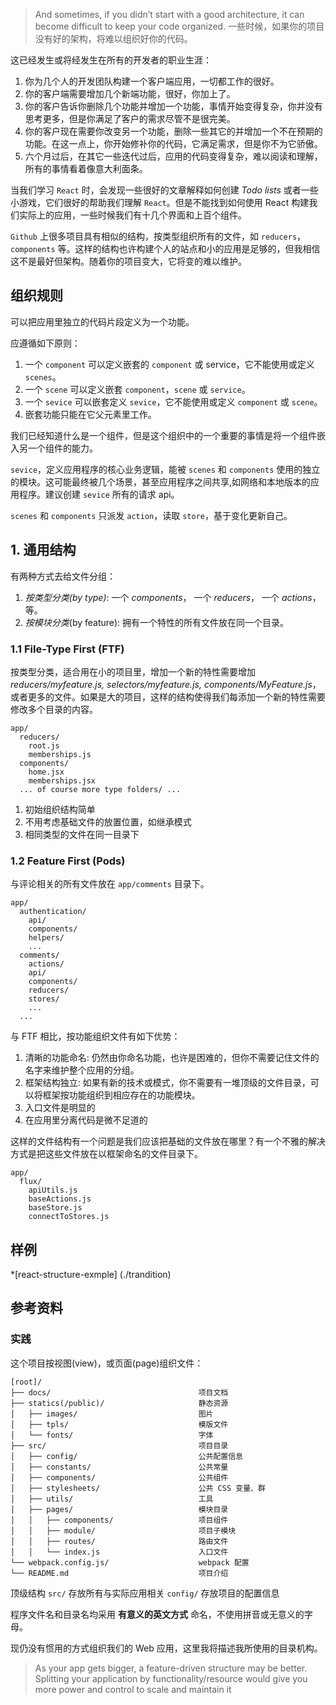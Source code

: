> And sometimes, if you didn’t start with a good architecture, it can become difficult to keep your code organized.
> 一些时候，如果你的项目没有好的架构，将难以组织好你的代码。

这已经发生或将经发生在所有的开发者的职业生涯：
1. 你为几个人的开发团队构建一个客户端应用，一切都工作的很好。
2. 你的客户端需要增加几个新端功能，很好，你加上了。
3. 你的客户告诉你删除几个功能并增加一个功能，事情开始变得复杂，你并没有思考更多，但是你满足了客户的需求尽管不是很完美。
4. 你的客户现在需要你改变另一个功能，删除一些其它的并增加一个不在预期的功能。在这一点上，你开始修补你的代码，它满足需求，但是你不为它骄傲。
5. 六个月过后，在其它一些迭代过后，应用的代码变得复杂，难以阅读和理解，所有的事情看着像意大利面条。

当我们学习 `React` 时，会发现一些很好的文章解释如何创建 *Todo lists* 或者一些小游戏，它们很好的帮助我们理解 `React`。但是不能找到如何使用 React 构建我们实际上的应用，一些时候我们有十几个界面和上百个组件。

`Github` 上很多项目具有相似的结构，按类型组织所有的文件，如 `reducers`，`components` 等。这样的结构也许构建个人的站点和小的应用是足够的，但我相信这不是最好但架构。随着你的项目变大，它将变的难以维护。

## 组织规则

可以把应用里独立的代码片段定义为一个功能。

应遵循如下原则：
1. 一个 `component` 可以定义嵌套的 `component` 或 service，它不能使用或定义 `scenes`。
2. 一个 `scene` 可以定义嵌套 `component`，`scene` 或 `service`。
3. 一个 `sevice` 可以嵌套定义 `sevice`，它不能使用或定义 `component` 或 `scene`。
4. 嵌套功能只能在它父元素里工作。

我们已经知道什么是一个组件，但是这个组织中的一个重要的事情是将一个组件嵌入另一个组件的能力。

`sevice`，定义应用程序的核心业务逻辑，能被 `scenes` 和 `components` 使用的独立的模块。这可能最终被几个场景，甚至应用程序之间共享,如网络和本地版本的应用程序。建议创建 `sevice` 所有的请求 api。

`scenes` 和 `components` 只派发 `action`，读取 `store`，基于变化更新自己。

## 1. 通用结构

有两种方式去给文件分组：
1. *按类型分类(by type)*: 一个 *components*， 一个 *reducers*， 一个 *actions*， 等。
2. *按模块分类*(by feature): 拥有一个特性的所有文件放在同一个目录。

### 1.1 File-Type First (FTF)
按类型分类，适合用在小的项目里，增加一个新的特性需要增加 *reducers/myfeature.js, selectors/myfeature.js, components/MyFeature.js*，或者更多的文件。如果是大的项目，这样的结构使得我们每添加一个新的特性需要修改多个目录的内容。

```
app/
  reducers/
    root.js
    memberships.js
  components/
    home.jsx
    memberships.jsx
  ... of course more type folders/ ...
```
1. 初始组织结构简单
2. 不用考虑基础文件的放置位置，如继承模式
3. 相同类型的文件在同一目录下

### 1.2 Feature First (Pods)

与评论相关的所有文件放在 `app/comments` 目录下。

```
app/
  authentication/
    api/
    components/
    helpers/
    ...
  comments/
    actions/
    api/
    components/
    reducers/
    stores/
    ...
  ...
```

与 FTF 相比，按功能组织文件有如下优势：
1. 清晰的功能命名: 仍然由你命名功能，也许是困难的，但你不需要记住文件的名字来维护整个应用的分组。
2. 框架结构独立: 如果有新的技术或模式，你不需要有一堆顶级的文件目录，可以将框架按功能组织到相应存在的功能模块。
3. 入口文件是明显的
4. 在应用里分离代码是微不足道的

这样的文件结构有一个问题是我们应该把基础的文件放在哪里？有一个不雅的解决方式是把这些文件放在以框架命名的文件目录下。

```
app/
  flux/
    apiUtils.js
    baseActions.js
    baseStore.js
    connectToStores.js
```
## 样例

*[react-structure-exmple] (./trandition)

## 参考资料

### 实践

这个项目按视图(view)，或页面(page)组织文件：
```
[root]/
├── docs/                                 项目文档
├── statics(/public)/                     静态资源
│   ├── images/                           图片
│   ├── tpls/                             模版文件
│   └── fonts/                            字体
├── src/                                  项目目录
│   ├── config/                           公共配置信息
│   ├── constants/                        公共常量
│   ├── components/                       公共组件
│   ├── stylesheets/                      公共 CSS 变量、群
│   ├── utils/                            工具
│   ├── pages/                            模块目录
│   │   ├── components/                   项目组件
│   │   ├── module/                       项目子模块
│   │   ├── routes/                       路由文件
│   │   └── index.js                      入口文件
└── webpack.config.js/                    webpack 配置
└── README.md                             项目介绍
```
顶级结构
`src/`     存放所有与实际应用相关
`config/`  存放项目的配置信息


程序文件名和目录名均采用 **有意义的英文方式** 命名，不使用拼音或无意义的字母。

现仍没有惯用的方式组织我们的 Web 应用，这里我将描述我所使用的目录机构。

> As your app gets bigger, a feature-driven structure may be better. Splitting your application by functionality/resource would give you more power and control to scale and maintain it
